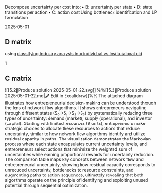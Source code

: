 Decompose uncertainty per cost into: 
• B: uncertainty per state
• D: state transitions per action
• C: action cost
Using bottleneck identification and LP formulation


2025-05-01
## D matrix

using [classifying industry analysis into individual vs institutaional cld](https://claude.ai/chat/e16e91bc-0fb7-4b13-a3e8-0587e71eb3d3)


1

## C matrix
![[5.2📐Produce solution 2025-05-01-22.svg]]
%%[[5.2📐Produce solution 2025-05-01-22.md|🖋 Edit in Excalidraw]]%%
The attached diagram illustrates how entrepreneurial decision-making can be understood through the lens of network flow algorithms. It shows entrepreneurs navigating through different states (S₀→S₁→S₂→S₃) by systematically reducing three types of uncertainty: demand (market), supply (operational), and investor (capital). Starting with limited resources (9 units), entrepreneurs make strategic choices to allocate these resources to actions that reduce uncertainty, similar to how network flow algorithms identify and utilize residual capacity in paths. The visualization demonstrates the Markovian process where each state encapsulates current uncertainty levels, and entrepreneurs select actions that minimize the weighted sum of uncertainties while earning proportional rewards for uncertainty reduction. The comparison table maps key concepts between network flow and entrepreneurial uncertainty, showing how residual capacity corresponds to unreduced uncertainty, bottlenecks to resource constraints, and augmenting paths to action sequences, ultimately revealing that both algorithms operate on the principle of identifying and exploiting unused potential through sequential optimization.


